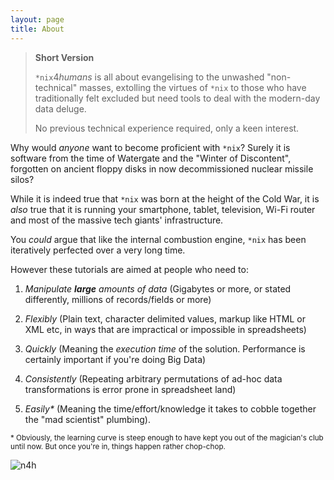 ```yaml
---
layout: page
title: About
---
```


> **Short Version**
>
> `*nix`4*humans* is all about evangelising to the unwashed "non-technical" masses, extolling the virtues of `*nix` to those who have traditionally felt excluded but need tools to deal with the modern-day data deluge.
> 
> No previous technical experience required, only a keen interest.

Why would *anyone* want to become proficient with `*nix`? Surely it is software from the time of Watergate and the "Winter of Discontent", forgotten on ancient floppy disks in now decommissioned nuclear missile silos?

While it is indeed true that `*nix` was born at the height of the Cold War, it is *also* true that it is running your smartphone, tablet, television, Wi-Fi router and most of the massive tech giants' infrastructure.

You *could* argue that like the internal combustion engine, `*nix` has been iteratively perfected over a very long time.

However these tutorials are aimed at people who need to:

1. *Manipulate **large** amounts of data* (Gigabytes or more, or stated differently, millions of records/fields or more)

2. *Flexibly* (Plain text, character delimited values, markup like HTML or XML etc, in ways that are impractical or impossible in spreadsheets)

3. *Quickly* (Meaning the *execution time* of the solution. Performance is certainly important if you're doing Big Data)

4. *Consistently* (Repeating arbitrary permutations of ad-hoc data transformations is error prone in spreadsheet land)

5. *Easily\** (Meaning the time/effort/knowledge it takes to cobble together the "mad scientist" plumbing).

<small>\* Obviously, the learning curve is steep enough to have kept you out of the magician's club until now. But once you're in, things happen rather chop-chop.</small>

<img src="{{ site.url }}/{{ site.baseurl }}/assets/n4h_design.svg" alt="n4h" class="design" />